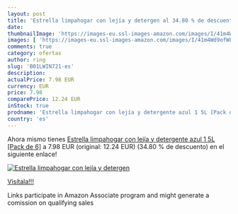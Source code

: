 ```yaml
---
layout: post
title: 'Estrella limpahogar con lejía y detergen al 34.80 % de descuento'
date: 
thumbnailImage: 'https://images-eu.ssl-images-amazon.com/images/I/41m4Wd9ofWL._SL200_.jpg'
images: [ 'https://images-eu.ssl-images-amazon.com/images/I/41m4Wd9ofWL._SL200_.jpg' ]
comments: true
category: ofertas
author: ring
slug: 'B01LWIN721-es'
description:
actualPrice: 7.98 EUR
currency: EUR
price: 7.98
comparePrice: 12.24 EUR
inStock: true
prodname: 'Estrella limpahogar con lejía y detergente azul 1 5L [Pack de 6]'
country: 'es'
---
```


Ahora mismo tienes [Estrella limpahogar con lejía y detergente azul 1 5L [Pack de 6]](https://www.amazon.es/dp/B01LWIN721/?tag=tolees-21) a 7.98 EUR (original: 12.24 EUR) (34.80 %  de descuento) en el siguiente enlace!

[![Estrella limpahogar con lejía y detergen](https://images-eu.ssl-images-amazon.com/images/I/41m4Wd9ofWL._SL200_.jpg)](https://www.amazon.es/dp/B01LWIN721/?tag=tolees-21)

[Visítala!!!](https://www.amazon.es/dp/B01LWIN721/?tag=tolees-21)

Links participate in Amazon Associate program and might generate a comission on qualifying sales
